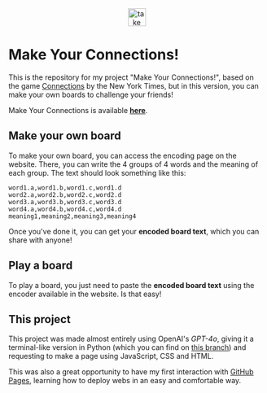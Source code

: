 <div align="center">
<img width="35" src="https://gremkin.carrd.co/assets/images/image01.gif?v56027378158651" alt="take your time"></img>
</div>

# Make Your Connections!

This is the repository for my project "Make Your Connections!", based on the game [Connections](https://www.nytimes.com/games/connections) by the New York Times, but in this version, you can make your own boards to challenge your friends!

Make Your Connections is available [**here**](https://nsaadig16.github.io/make-your-connections/).

## Make your own board
To make your own board, you can access the encoding page on the website. There, you can write the 4 groups of 4 words and the meaning of each group. The text should look something like this:
```
word1.a,word1.b,word1.c,word1.d
word2.a,word2.b,word2.c,word2.d
word3.a,word3.b,word3.c,word3.d
word4.a,word4.b,word4.c,word4.d
meaning1,meaning2,meaning3,meaning4
```
Once you've done it, you can get your **encoded board text**, which you can share with anyone!

## Play a board
To play a board, you just need to paste the **encoded board text** using the encoder available in the website. Is that easy!

## This project
This project was made almost entirely using OpenAI's *GPT-4o*, giving it a terminal-like version in Python (which you can find on [this branch](https://github.com/nsaadig16/make-your-connections/tree/python_base)) and requesting to make a page using JavaScript, CSS and HTML. 

This was also a great opportunity to have my first interaction with [GitHub Pages](https://pages.github.com/), learning how to deploy webs in an easy and comfortable way.